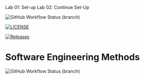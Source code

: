 Lab 01: Set-up
Lab 02: Continue Set-Up

![GitHub Workflow Status (branch)](https://img.shields.io/github/actions/workflow/status/DarryanM/sem/main.yml?branch=master)


[![LICENSE](https://img.shields.io/github/license/DarryanM/sem.svg?style=flat-square)](https://github.com/DarryanM/sem/blob/master/LICENSE)


[![Releases](https://img.shields.io/github/release/DarryanM/sem/all.svg?style=flat-square)](https://github.com/DarryanM/sem/releases)

# Software Engineering Methods
![GitHub Workflow Status (branch)](https://img.shields.io/github/actions/workflow/status/DarryanM/sem/main.yml?branch=master)